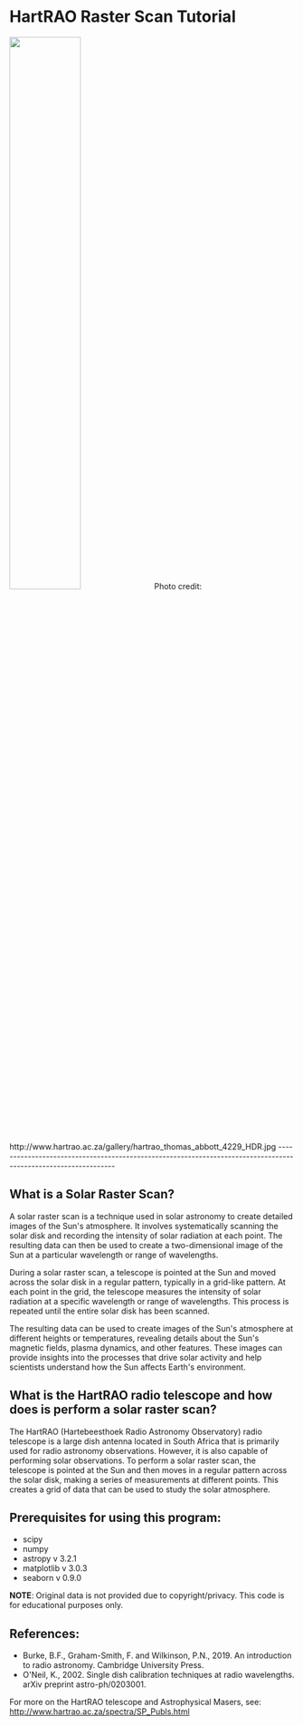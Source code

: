 # HartRAO Raster Scan Tutorial

<img src="http://www.hartrao.ac.za/gallery/hartrao_thomas_abbott_4229_HDR.jpg" width="50%" height="50%">
Photo credit: http://www.hartrao.ac.za/gallery/hartrao_thomas_abbott_4229_HDR.jpg
---------------------------------------------------------------------------------------------------------------

## What is a Solar Raster Scan?

A solar raster scan is a technique used in solar astronomy to create detailed images of the Sun's atmosphere. It involves systematically scanning the solar disk and recording the intensity of solar radiation at each point. The resulting data can then be used to create a two-dimensional image of the Sun at a particular wavelength or range of wavelengths.

During a solar raster scan, a telescope is pointed at the Sun and moved across the solar disk in a regular pattern, typically in a grid-like pattern. At each point in the grid, the telescope measures the intensity of solar radiation at a specific wavelength or range of wavelengths. This process is repeated until the entire solar disk has been scanned.

The resulting data can be used to create images of the Sun's atmosphere at different heights or temperatures, revealing details about the Sun's magnetic fields, plasma dynamics, and other features. These images can provide insights into the processes that drive solar activity and help scientists understand how the Sun affects Earth's environment.


## What is the HartRAO radio telescope and how does is perform a solar raster scan?

The HartRAO (Hartebeesthoek Radio Astronomy Observatory) radio telescope is a large dish antenna located in South Africa that is primarily used for radio astronomy observations. However, it is also capable of performing solar observations. To perform a solar raster scan, the telescope is pointed at the Sun and then moves in a regular pattern across the solar disk, making a series of measurements at different points. This creates a grid of data that can be used to study the solar atmosphere.

## Prerequisites for using this program:

- scipy
- numpy
- astropy v 3.2.1
- matplotlib v 3.0.3
- seaborn v 0.9.0

**NOTE**: Original data is not provided due to copyright/privacy.
This code is for educational purposes only.

## References:

- Burke, B.F., Graham-Smith, F. and Wilkinson, P.N., 2019. An introduction to radio astronomy. Cambridge University Press.
- O'Neil, K., 2002. Single dish calibration techniques at radio wavelengths. arXiv preprint astro-ph/0203001.

For more on the HartRAO telescope and Astrophysical Masers, see: http://www.hartrao.ac.za/spectra/SP_Publs.html
